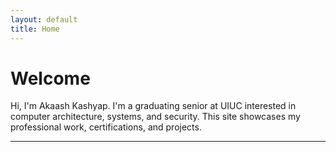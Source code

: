 ```yaml
---
layout: default
title: Home
---
```


# Welcome

Hi, I'm Akaash Kashyap. I'm a graduating senior at UIUC interested in computer architecture, systems, and security. This site showcases my professional work, certifications, and projects.

---
